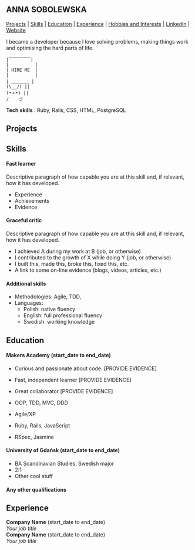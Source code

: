 ## ANNA SOBOLEWSKA

[Projects](#projects) | [Skills](#skills) | [Education](#education) | [Experience](#experience) | [Hobbies and Interests](#hobbies-and-interests) | [LinkedIn](http://www.linkedin.com/addyourshere) | [Website](url)

I became a developer because I love solving problems, making things work and optimising the hard parts of life.  

```
|￣￣￣￣￣|
|          | 
| HIRE ME  | 
|          | 
| ＿＿＿＿_| 
(\__/) || 
(•ㅅ•) || 
/ 　 づ
```

**Tech skills** : Ruby, Rails, CSS, HTML, PostgreSQL

## Projects

## Skills


#### Fast learner

Descriptive paragraph of how capable you are at this skill and, if relevant, how it has developed.

- Experience
- Achievements
- Evidence

#### Graceful critic

Descriptive paragraph of how capable you are at this skill and, if relevant, how it has developed.

- I achieved A during my work at B (job, or otherwise)
- I contributed to the growth of X while doing Y (job, or otherwise)
- I built this, made this, broke this, fixed this, etc.
- A link to some on-line evidence (blogs, videos, articles, etc.)

#### Additional skills

- Methodologies: Agile, TDD, 
- Languages: 
  * Polish: native fluency
  * English: full professional fluency
  * Swedish: working knowledge

## Education

#### Makers Academy (start_date to end_date)

- Curious and passionate about code. [PROVIDE EVIDENCE]
- Fast, independent learner [PROVIDE EVIDENCE]
- Great collaborator [PROVIDE EVIDENCE]

- OOP, TDD, MVC, DDD
- Agile/XP
- Ruby, Rails, JavaScript
- RSpec, Jasmine

#### University of Gdańsk (start_date to end_date)

- BA Scandinavian Studies, Swedish major
- 2:1
- Other cool stuff

#### Any other qualifications

## Experience

**Company Name** (start_date to end_date)    
*Your job title*  
**Company Name** (start_date to end_date)   
*Your job title*  
